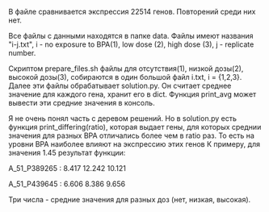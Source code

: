 В файле сравнивается экспрессия 22514 генов. Повторений среди них нет.

Все файлы с данными находятся в папке data. Файлы имеют названия "i-j.txt", i - no exposure to BPA(1), low dose (2), high dose (3), j - replicate number.

Скриптом prepare_files.sh файлы для отсутствия(1), низкой дозы(2), высокой дозы(3), собираются в один большой файл i.txt, i = {1,2,3}.
Далее эти файлы обрабатывает solution.py. Он считает среднее значение для каждого гена, хранит его в dict. Функция print_avg может
вывести эти средние значения в консоль.

Я не очень понял часть с деревом решений. Но в solution.py есть функция print_differing(ratio), которая выдает гены,
для которых среднии значения для разных BPA отличались более чем в ratio раз. То есть на уровни BPA наиболее влияют на экспрессию этих генов
К примеру, для значения 1.45 результат функции:

A_51_P389265 :    8.417 12.242 10.121

A_51_P439645 :    6.606 8.386 9.656

Три числа - средние значения для разных доз (нет, низкая, высокая).
